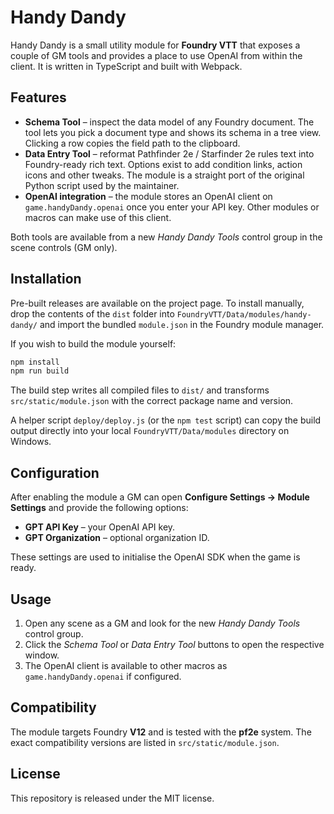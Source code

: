 # Handy Dandy

Handy Dandy is a small utility module for **Foundry VTT** that exposes a couple
of GM tools and provides a place to use OpenAI from within the client.  It is
written in TypeScript and built with Webpack.

## Features

- **Schema Tool** – inspect the data model of any Foundry document.  The tool
  lets you pick a document type and shows its schema in a tree view.  Clicking a
  row copies the field path to the clipboard.
- **Data Entry Tool** – reformat Pathfinder 2e / Starfinder 2e rules text into
  Foundry-ready rich text.  Options exist to add condition links, action icons
  and other tweaks.  The module is a straight port of the original Python script
  used by the maintainer.
- **OpenAI integration** – the module stores an OpenAI client on
  `game.handyDandy.openai` once you enter your API key.  Other modules or macros
  can make use of this client.

Both tools are available from a new *Handy Dandy Tools* control group in the
scene controls (GM only).

## Installation

Pre-built releases are available on the project page.  To install manually, drop
the contents of the `dist` folder into
`FoundryVTT/Data/modules/handy-dandy/` and import the bundled `module.json` in
the Foundry module manager.

If you wish to build the module yourself:

```bash
npm install
npm run build
```

The build step writes all compiled files to `dist/` and transforms
`src/static/module.json` with the correct package name and version.

A helper script `deploy/deploy.js` (or the `npm test` script) can copy the build
output directly into your local `FoundryVTT/Data/modules` directory on Windows.

## Configuration

After enabling the module a GM can open **Configure Settings → Module Settings**
and provide the following options:

- **GPT API Key** – your OpenAI API key.
- **GPT Organization** – optional organization ID.

These settings are used to initialise the OpenAI SDK when the game is ready.

## Usage

1. Open any scene as a GM and look for the new *Handy Dandy Tools* control
   group.
2. Click the *Schema Tool* or *Data Entry Tool* buttons to open the respective
   window.
3. The OpenAI client is available to other macros as `game.handyDandy.openai` if
   configured.

## Compatibility

The module targets Foundry **V12** and is tested with the **pf2e** system.  The
exact compatibility versions are listed in `src/static/module.json`.

## License

This repository is released under the MIT license.
